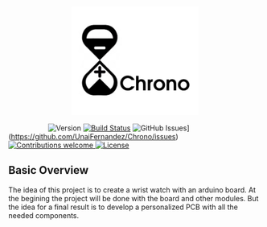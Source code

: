 <p align="center"><img width=50% src="media/chrono_logo.png"></p>

&nbsp;&nbsp;&nbsp;&nbsp;&nbsp;&nbsp;&nbsp;&nbsp;&nbsp;&nbsp;&nbsp;&nbsp;&nbsp;&nbsp;&nbsp;&nbsp;&nbsp;&nbsp;&nbsp;
![Version](https://img.shields.io/badge/Version-v1.1+-blue.svg)
[![Build Status](https://travis-ci.org/UnaiFernandez/Chrono.svg?branch=master)](https://travis-ci.org/UnaiFernandez/Chrono)
![GitHub Issues](https://img.shields.io/github/issues/UnaiFernandez/Chrono.svg)](https://github.com/UnaiFernandez/Chrono/issues)
[![Contributions welcome](https://img.shields.io/badge/contributions-welcome-orange.svg)
![License](https://img.shields.io/badge/license-GPL-blue.svg)](https://opensource.org/licenses/gpl-license)

## Basic Overview

The idea of this project is to create a wrist watch with an arduino board. At the begining the project will be done with the board and other modules. But the idea for a final result is to develop a personalized PCB with all the needed components.

